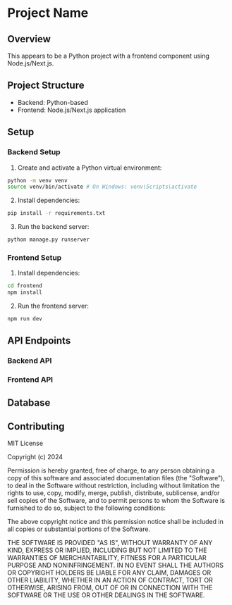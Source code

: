 # Project Name

## Overview
This appears to be a Python project with a frontend component using Node.js/Next.js.

## Project Structure
- Backend: Python-based
- Frontend: Node.js/Next.js application

## Setup

### Backend Setup
1. Create and activate a Python virtual environment:
```bash
python -m venv venv
source venv/bin/activate # On Windows: venv\Scripts\activate
```

2. Install dependencies:
```bash
pip install -r requirements.txt
```

3. Run the backend server:
```bash
python manage.py runserver
```

### Frontend Setup
1. Install dependencies:
```bash
cd frontend
npm install
```

2. Run the frontend server:
```bash
npm run dev
```

## API Endpoints

### Backend API

### Frontend API

## Database


## Contributing

MIT License

Copyright (c) 2024

Permission is hereby granted, free of charge, to any person obtaining a copy
of this software and associated documentation files (the "Software"), to deal
in the Software without restriction, including without limitation the rights
to use, copy, modify, merge, publish, distribute, sublicense, and/or sell
copies of the Software, and to permit persons to whom the Software is
furnished to do so, subject to the following conditions:

The above copyright notice and this permission notice shall be included in all
copies or substantial portions of the Software.

THE SOFTWARE IS PROVIDED "AS IS", WITHOUT WARRANTY OF ANY KIND, EXPRESS OR
IMPLIED, INCLUDING BUT NOT LIMITED TO THE WARRANTIES OF MERCHANTABILITY,
FITNESS FOR A PARTICULAR PURPOSE AND NONINFRINGEMENT. IN NO EVENT SHALL THE
AUTHORS OR COPYRIGHT HOLDERS BE LIABLE FOR ANY CLAIM, DAMAGES OR OTHER
LIABILITY, WHETHER IN AN ACTION OF CONTRACT, TORT OR OTHERWISE, ARISING FROM,
OUT OF OR IN CONNECTION WITH THE SOFTWARE OR THE USE OR OTHER DEALINGS IN THE
SOFTWARE.
